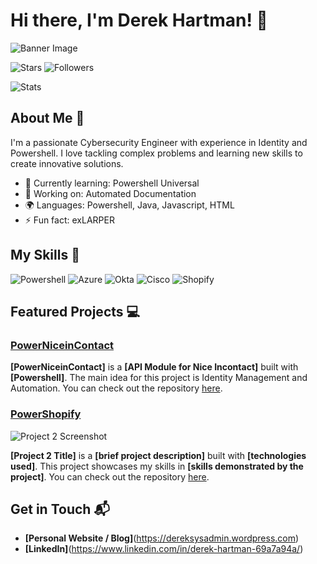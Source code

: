 # Hi there, I'm Derek Hartman! 👋

![Banner Image](https://media.licdn.com/dms/image/D5616AQG6XoDOCDlXZg/profile-displaybackgroundimage-shrink_350_1400/0/1702047806945?e=1721865600&v=beta&t=CznHBu_hqfMRTbfFSEWPBbSV1Wn9cZmHNGOlUsuATVU)

![Stars](https://img.shields.io/github/stars/Derek-Hartman.svg)
![Followers](https://img.shields.io/github/followers/Derek-Hartman.svg?style=social&label=Follow&maxAge=2592000)

![Stats](https://github-readme-stats.vercel.app/api/top-langs/?username=Derek-Hartman&theme=blue-green)

## About Me 🚀

I'm a passionate Cybersecurity Engineer with experience in Identity and Powershell. I love tackling complex problems and learning new skills to create innovative solutions.

- 🌱 Currently learning: Powershell Universal
- 🔭 Working on: Automated Documentation
- 🌍 Languages: Powershell, Java, Javascript, HTML
- ⚡ Fun fact: exLARPER

## My Skills 🧠

![Powershell](https://img.shields.io/badge/Powershell-2CA5E0?style=for-the-badge&logo=powershell&logoColor=white)
![Azure](https://img.shields.io/badge/Microsoft_Azure-0089D6?style=for-the-badge&logo=microsoft-azure&logoColor=white)
![Okta](https://img.shields.io/badge/Okta-007DC1?style=for-the-badge&logo=Okta&logoColor=white)
![Cisco](https://img.shields.io/badge/Cisco-1BA0D7?style=for-the-badge&logo=Cisco&logoColor=white)
![Shopify](https://img.shields.io/badge/Shopify-7AB55C?style=for-the-badge&logo=Shopify&logoColor=white)

## Featured Projects 💻

### [PowerNiceinContact](https://github.com/Derek-Hartman/PowerNiceinContact)

**[PowerNiceinContact]** is a **[API Module for Nice Incontact]** built with **[Powershell]**. The main idea for this project is Identity Management and Automation. You can check out the repository [here](https://github.com/Derek-Hartman/PowerNiceinContact).

### [PowerShopify](https://github.com/Derek-Hartman/PowerShopify)

![Project 2 Screenshot](project_2_screenshot_url)

**[Project 2 Title]** is a **[brief project description]** built with **[technologies used]**. This project showcases my skills in **[skills demonstrated by the project]**. You can check out the repository [here](project_2_repository_link).

## Get in Touch 📬

- **[Personal Website / Blog]**(https://dereksysadmin.wordpress.com)
- **[LinkedIn]**(https://www.linkedin.com/in/derek-hartman-69a7a94a/)


